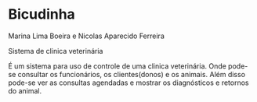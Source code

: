 # Bicudinha
Marina Lima Boeira e Nicolas Aparecido Ferreira

Sistema de clinica veterinária

É um sistema para uso de controle de uma clinica veterinária. Onde pode-se consultar os funcionários, os clientes(donos) e os animais. Além disso pode-se ver as consultas agendadas e mostrar os diagnósticos e retornos do animal. 
